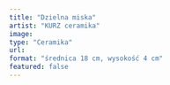 ```yaml
---
title: "Dzielna miska"
artist: "KURZ ceramika"
image:
type: "Ceramika"
url:
format: "średnica 18 cm, wysokość 4 cm"
featured: false
---
```

